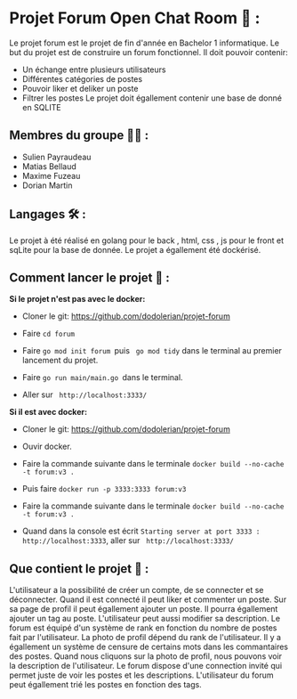 
# Projet Forum Open Chat Room 📄 :
Le projet forum est le projet de fin d'année en Bachelor 1 informatique.
Le but du projet est de construire un forum fonctionnel.
Il doit pouvoir contenir:
- Un échange entre plusieurs utilisateurs
- Différentes catégories de postes
- Pouvoir liker et deliker un poste
- Filtrer les postes
Le projet doit égallement contenir une base de donné en SQLITE

## Membres du groupe 👨‍💻 :

- Sulien Payraudeau
- Matias Bellaud
- Maxime Fuzeau 
- Dorian Martin

## Langages 🛠️ :
Le projet à été réalisé en golang pour le back , html, css , js  pour le front et sqLite pour la base de donnée.
Le projet a égallement été dockérisé.

## Comment lancer le projet 🚀 :
__Si le projet n'est pas avec le docker:__ 

- Cloner le git: https://github.com/dodolerian/projet-forum

- Faire ``cd forum``

- Faire ``go mod init forum ``puis `` go mod tidy`` dans le terminal au premier lancement du projet.

- Faire ``go run main/main.go ``dans le terminal.

- Aller sur `` http://localhost:3333/`` 

__Si il est avec docker:__

- Cloner le git: https://github.com/dodolerian/projet-forum

- Ouvir docker.

- Faire la commande suivante dans le terminale ``docker build --no-cache  -t forum:v3 . ``

- Puis faire ``docker run -p 3333:3333 forum:v3 ``

- Faire la commande suivante dans le terminale ``docker build --no-cache  -t forum:v3 . ``

- Quand dans la console est écrit ``Starting server at port 3333 : http://localhost:3333``, aller sur `` http://localhost:3333/`` 


## Que contient le projet 📖 :
L'utilisateur a la possibilité de créer un compte, de se connecter et se déconnecter.
Quand il est connecté il peut liker et commenter un poste.
Sur sa page de profil il peut égallement ajouter un poste.
Il pourra égallement ajouter un tag au poste.
L'utilisateur peut aussi modifier sa description. 
Le forum est équipé d'un système de rank en fonction du nombre de postes fait par l'utilisateur. La photo de profil dépend du rank de l'utilisateur. 
Il y a égallement un système de censure de certains mots dans les commantaires des postes.
Quand nous cliquons sur la photo de profil, nous pouvons voir la description de l'utilisateur. 
Le forum dispose d'une connection invité qui permet juste de voir les postes et les descriptions.
L'utilisateur du forum peut égallement trié les postes en fonction des tags.